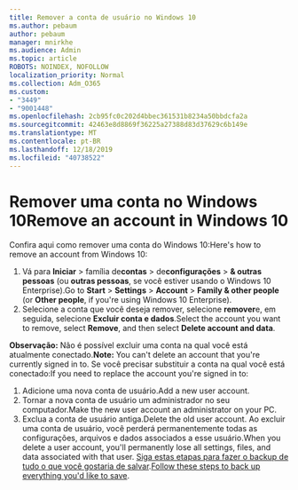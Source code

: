 ```yaml
---
title: Remover a conta de usuário no Windows 10
ms.author: pebaum
author: pebaum
manager: mnirkhe
ms.audience: Admin
ms.topic: article
ROBOTS: NOINDEX, NOFOLLOW
localization_priority: Normal
ms.collection: Adm_O365
ms.custom:
- "3449"
- "9001448"
ms.openlocfilehash: 2cb95fc0c202d4bbec361531b8234a50bbdcfa2a
ms.sourcegitcommit: 42463e8d8869f36225a27388d83d37629c6b149e
ms.translationtype: MT
ms.contentlocale: pt-BR
ms.lasthandoff: 12/18/2019
ms.locfileid: "40738522"
---
```

# <a name="remove-an-account-in-windows-10"></a><span data-ttu-id="db658-102">Remover uma conta no Windows 10</span><span class="sxs-lookup"><span data-stu-id="db658-102">Remove an account in Windows 10</span></span>

<span data-ttu-id="db658-103">Confira aqui como remover uma conta do Windows 10:</span><span class="sxs-lookup"><span data-stu-id="db658-103">Here's how to remove an account from Windows 10:</span></span>

1. <span data-ttu-id="db658-104">Vá para **Iniciar** > família de**contas** > de**configurações** > **& outras pessoas** (ou **outras pessoas**, se você estiver usando o Windows 10 Enterprise).</span><span class="sxs-lookup"><span data-stu-id="db658-104">Go to **Start** > **Settings** > **Account** > **Family & other people** (or **Other people**, if you're using Windows 10 Enterprise).</span></span>
2. <span data-ttu-id="db658-105">Selecione a conta que você deseja remover, selecione **remover**e, em seguida, selecione **Excluir conta e dados**.</span><span class="sxs-lookup"><span data-stu-id="db658-105">Select the account you want to remove, select **Remove**, and then select **Delete account and data**.</span></span>
 
<span data-ttu-id="db658-106">**Observação:** Não é possível excluir uma conta na qual você está atualmente conectado.</span><span class="sxs-lookup"><span data-stu-id="db658-106">**Note:** You can't delete an account that you're currently signed in to.</span></span>  <span data-ttu-id="db658-107">Se você precisar substituir a conta na qual você está conectado:</span><span class="sxs-lookup"><span data-stu-id="db658-107">If you need to replace the account you're signed in to:</span></span>

1. <span data-ttu-id="db658-108">Adicione uma nova conta de usuário.</span><span class="sxs-lookup"><span data-stu-id="db658-108">Add a new user account.</span></span>
2. <span data-ttu-id="db658-109">Tornar a nova conta de usuário um administrador no seu computador.</span><span class="sxs-lookup"><span data-stu-id="db658-109">Make the new user account an administrator on your PC.</span></span>
3. <span data-ttu-id="db658-110">Exclua a conta de usuário antiga.</span><span class="sxs-lookup"><span data-stu-id="db658-110">Delete the old user account.</span></span> <span data-ttu-id="db658-111">Ao excluir uma conta de usuário, você perderá permanentemente todas as configurações, arquivos e dados associados a esse usuário.</span><span class="sxs-lookup"><span data-stu-id="db658-111">When you delete a user account, you'll permanently lose all settings, files, and data associated with that user.</span></span> <span data-ttu-id="db658-112">[Siga estas etapas para fazer o backup de tudo o que você gostaria de salvar](https://support.microsoft.com/help/4027408/windows-10-backup-and-restore).</span><span class="sxs-lookup"><span data-stu-id="db658-112">[Follow these steps to back up everything you'd like to save](https://support.microsoft.com/help/4027408/windows-10-backup-and-restore).</span></span>